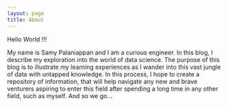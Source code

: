 ```yaml
---
layout: page
title: About
---
```


<p class="message">
  Hello World !!!
</p>

My name is Samy Palaniappan and I am a curious engineer. In this blog, I describe my exploration into the world of data science. The purpose of this blog is to illustrate my learning experiences as I wander into this vast jungle of data with untapped knowledge. In this process, I hope to create a repository of information, that will help navigate any new and brave venturers aspiring to enter this field after spending a long time in any other field, such as myself. And so we go...
